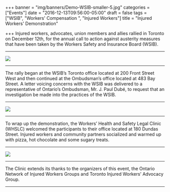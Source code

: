 +++
banner = "img/banners/Demo-WSIB-smaller-5.jpg"
categories = ["Events"]
date = "2016-12-13T09:56:00-05:00"
draft = false
tags = ["WSIB", "Workers' Compensation ", "Injured Workers"]
title = "Injured Workers' Demonstration"

+++
Injured workers, advocates, union members and allies rallied in Toronto on December 12th, for the annual call to action against austerity measures that have been taken by the Workers Safety and Insurance Board (WSIB).

* * *

![](/img/banners/Demo-WSIB-smaller-5.jpg)

* * *

The rally began at the WSIB’s Toronto office located at 200 Front Street West and then continued at the Ombudsman’s office located at 483 Bay Street. A letter voicing concerns with the WSIB was delivered to a representative of Ontario’s Ombudsman, Mr. J. Paul Dubé, to request that an investigation be made into the practices of the WSIB.

-------  

![](/img/banners/Demo-Ombudsman-smaller-3.jpg)

* * *

To wrap up the demonstration, the Workers’ Health and Safety Legal Clinic (WHSLC) welcomed the participants to their office located at 180 Dundas Street. Injured workers and community partners socialized and warmed up with pizza, hot chocolate and some sugary treats.

-------  

![](/img/banners/Demo-Pizza-smaller-3.jpg)

* * *

The Clinic extends its thanks to the organizers of this event, the Ontario Network of Injured Workers Groups and Toronto Injured Workers’ Advocacy Group.

* * *